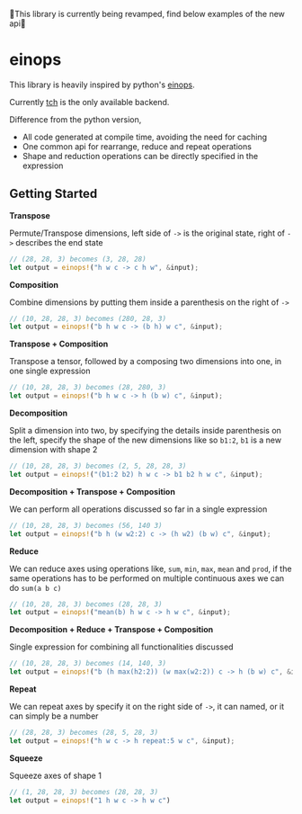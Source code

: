<!--![einops](https://github.com/VasanthakumarV/einops/workflows/CI/badge.svg)-->
<!--[![crates](https://img.shields.io/crates/v/einops)](https://crates.io/crates/einops)-->
<!--[![docs](https://img.shields.io/docsrs/einops)](https://docs.rs/einops)-->
🚧This library is currently being revamped, find below examples of the new api🚧

# einops

This library is heavily inspired by python's [einops](https://github.com/arogozhnikov/einops).

Currently [tch](https://github.com/LaurentMazare/tch-rs) is the only available backend.

Difference from the python version,

- All code generated at compile time, avoiding the need for caching
- One common api for rearrange, reduce and repeat operations
- Shape and reduction operations can be directly specified in the expression

## Getting Started

__Transpose__

Permute/Transpose dimensions, left side of `->` is the original state, right of `->` describes the end state

```rust
// (28, 28, 3) becomes (3, 28, 28)
let output = einops!("h w c -> c h w", &input);
```

__Composition__

Combine dimensions by putting them inside a parenthesis on the right of `->`

```rust
// (10, 28, 28, 3) becomes (280, 28, 3)
let output = einops!("b h w c -> (b h) w c", &input);
```

__Transpose + Composition__

Transpose a tensor, followed by a composing two dimensions into one, in one single expression

```rust
// (10, 28, 28, 3) becomes (28, 280, 3)
let output = einops!("b h w c -> h (b w) c", &input);
```

__Decomposition__

Split a dimension into two, by specifying the details inside parenthesis on the left,
specify the shape of the new dimensions like so `b1:2`, `b1` is a new dimension with shape 2

```rust
// (10, 28, 28, 3) becomes (2, 5, 28, 28, 3)
let output = einops!("(b1:2 b2) h w c -> b1 b2 h w c", &input);
```

__Decomposition + Transpose + Composition__

We can perform all operations discussed so far in a single expression

```rust
// (10, 28, 28, 3) becomes (56, 140 3)
let output = einops!("b h (w w2:2) c -> (h w2) (b w) c", &input);
```

__Reduce__

We can reduce axes using operations like, `sum`, `min`, `max`, `mean` and `prod`,
if the same operations has to be performed on multiple continuous axes we can do `sum(a b c)`

```rust
// (10, 28, 28, 3) becomes (28, 28, 3)
let output = einops!("mean(b) h w c -> h w c", &input);
```

__Decomposition + Reduce + Transpose + Composition__

Single expression for combining all functionalities discussed

```rust
// (10, 28, 28, 3) becomes (14, 140, 3)
let output = einops!("b (h max(h2:2)) (w max(w2:2)) c -> h (b w) c", &input);
```

__Repeat__

We can repeat axes by specify it on the right side of `->`, it can named, or it can simply be a number

```rust
// (28, 28, 3) becomes (28, 5, 28, 3)
let output = einops!("h w c -> h repeat:5 w c", &input);
```

__Squeeze__

Squeeze axes of shape 1

```rust
// (1, 28, 28, 3) becomes (28, 28, 3)
let output = einops!("1 h w c -> h w c")
```
